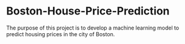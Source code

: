 # Boston-House-Price-Prediction
The purpose of this project is to develop a machine learning model to predict housing prices in the city of Boston.
